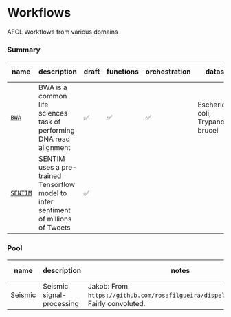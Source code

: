 # Workflows

AFCL Workflows from various domains

### Summary

name | description |  draft | functions | orchestration | datasets |validity checks | metrics 
--- | ---- | ----- | ----- | ---- | ---- | ---- | -----
[`BWA`](https://github.com/ApolloCEC/workflows/tree/master/BWA)  | BWA is a common life sciences task of performing DNA read alignment | ✅ | ✅ | ✅ | Escherichia coli, Trypanosoma brucei |  | 
[`SENTIM`](https://github.com/ApolloCEC/workflows/tree/master/SENTIM)  | SENTIM uses a pre-trained Tensorflow model to infer sentiment of millions of Tweets | ✅ |   |  |  |  | 

### Pool

name | description | notes | expected t
---- | ---- | ---- | -----
Seismic | Seismic signal-processing | Jakob: From `https://github.com/rosafilgueira/dispel4py_workflows`. Fairly convoluted. | 1.5 weeks